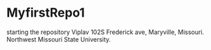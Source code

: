 # MyfirstRepo1
starting the repository
Viplav 102S Frederick ave, Maryville, Missouri.
Northwest Missouri State University.
